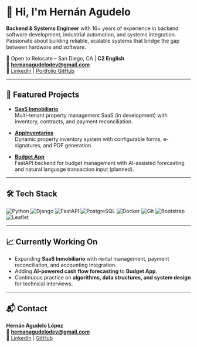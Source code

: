 # 👋 Hi, I'm Hernán Agudelo

**Backend & Systems Engineer** with 16+ years of experience in backend software development, industrial automation, and systems integration.  
Passionate about building reliable, scalable systems that bridge the gap between hardware and software.

📍 Open to Relocate – San Diego, CA | **C2 English**  
📧 **hernanagudelodev@gmail.com**  
🔗 [LinkedIn](https://www.linkedin.com/in/hernan-agudelo) | [Portfolio GitHub](https://github.com/hernanagudelodev)

---

## 🚀 Featured Projects

- **[SaaS Inmobiliario](https://github.com/hernanagudelodev/SaaSInmobiliario)**  
  Multi-tenant property management SaaS (in development) with inventory, contracts, and payment reconciliation.

- **[AppInventarios](https://github.com/hernanagudelodev/appInventarios)**  
  Dynamic property inventory system with configurable forms, e-signatures, and PDF generation.

- **[Budget App](https://github.com/hernanagudelodev/proyecto_presupuesto)**  
  FastAPI backend for budget management with AI-assisted forecasting and natural language transaction input (planned).

---

## 🛠 Tech Stack

![Python](https://img.shields.io/badge/Python-3776AB?logo=python&logoColor=white)
![Django](https://img.shields.io/badge/Django-092E20?logo=django&logoColor=white)
![FastAPI](https://img.shields.io/badge/FastAPI-009688?logo=fastapi&logoColor=white)
![PostgreSQL](https://img.shields.io/badge/PostgreSQL-336791?logo=postgresql&logoColor=white)
![Docker](https://img.shields.io/badge/Docker-2496ED?logo=docker&logoColor=white)
![Git](https://img.shields.io/badge/Git-F05032?logo=git&logoColor=white)
![Bootstrap](https://img.shields.io/badge/Bootstrap-7952B3?logo=bootstrap&logoColor=white)
![Leaflet](https://img.shields.io/badge/Leaflet-199900?logo=leaflet&logoColor=white)

---

## 📈 Currently Working On

- Expanding **SaaS Inmobiliario** with rental management, payment reconciliation, and accounting integration.
- Adding **AI-powered cash flow forecasting** to **Budget App**.
- Continuous practice on **algorithms, data structures, and system design** for technical interviews.

---

## 📬 Contact

**Hernán Agudelo López**  
📧 **hernanagudelodev@gmail.com**  
🔗 [LinkedIn](https://www.linkedin.com/in/hernan-agudelo) | [GitHub](https://github.com/hernanagudelodev)
